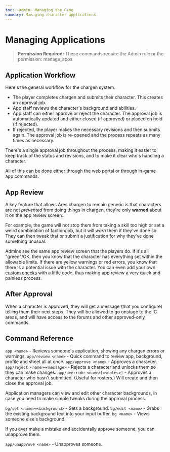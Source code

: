 ```yaml
---
toc: ~admin~ Managing the Game
summary: Managing character applications.
---
```

# Managing Applications

> **Permission Required:** These commands require the Admin role or the permission: manage\_apps

## Application Workflow

Here's the general workflow for the chargen system.

* The player completes chargen and submits their character.  This creates an approval job.
* App staff reviews the character's background and abilities.
* App staff can either approve or reject the character.  The approval job is automatically updated and either closed (if approved) or placed on hold (if rejected).
* If rejected, the player makes the necessary revisions and then submits again.  The approval job is re-opened and the process repeats as many times as necessary.

There's a single approval job throughout the process, making it easier to keep track of the status and revisions, and to make it clear who's handling a character.

All of this can be done either through the web portal or through in-game app commands.

## App Review

A key feature that allows Ares chargen to remain generic is that characters are not *prevented* from doing things in chargen, they're only **warned** about it on the app review screen.

For example, the game will not stop them from taking a skill too high or set a weird combination of faction/job, but it will *warn* them if they've done so.  They can then tweak that or submit a justification for why they've done something unusual.

Admins see the same app review screen that the players do.  If it's all "green"/OK, then you know that the character has everything set within the allowable limits.  If there are yellow warnings or red errors, you know that there is a potential issue with the character.  You can even add your own [custom checks](https://aresmush.com/tutorials/config/chargen.html) with a little code, thus making app review a very quick and painless process.

## After Approval

When a character is approved, they will get a message (that you configure) telling them their next steps.  They will be allowed to go onstage to the IC areas, and will have access to the forums and other approved-only commands.

## Command Reference

`app <name>` - Reviews someone's application, showing any chargen errors or warnings.
`app/review <name>` - Quick command to review app, background, profile and sheet all at once.
`app/approve <name>` - Approves a character.
`app/reject <name>=<message>` - Rejects a character and unlocks them so they can make changes.
`app/override <name>[=<notes>]` - Approves a character who hasn't submitted. (Useful for rosters.) Will create and then close the approval job.
  
Application managers can view and edit other character backgrounds, in case you need to make simple tweaks during the approval process.

`bg/set <name>=<background>` - Sets a background.
`bg/edit <name>` - Grabs the existing background text into your input buffer.
`bg <name>` - Views someone else's background.

If you ever make a mistake and accidentally approve someone, you can unapprove them.

`app/unapprove <name>` - Unapproves someone.


